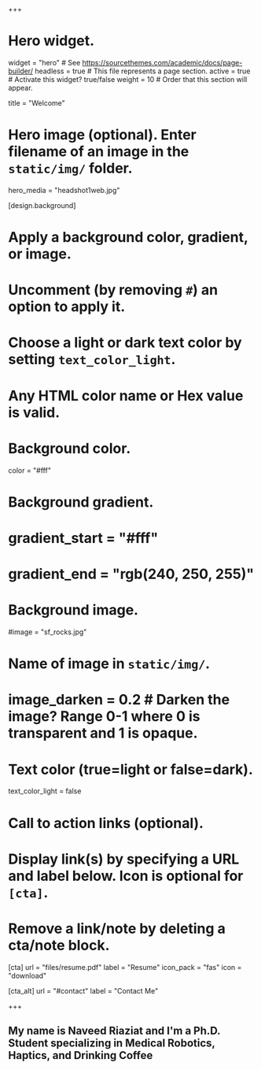 +++
# Hero widget.
widget = "hero"  # See https://sourcethemes.com/academic/docs/page-builder/
headless = true  # This file represents a page section.
active = true  # Activate this widget? true/false
weight = 10  # Order that this section will appear.

title = "Welcome"

# Hero image (optional). Enter filename of an image in the `static/img/` folder.
hero_media = "headshot1web.jpg"

[design.background]
  # Apply a background color, gradient, or image.
  #   Uncomment (by removing `#`) an option to apply it.
  #   Choose a light or dark text color by setting `text_color_light`.
  #   Any HTML color name or Hex value is valid.

  # Background color.
  color = "#fff"

  # Background gradient.
  # gradient_start = "#fff"
  # gradient_end = "rgb(240, 250, 255)"

  # Background image.
  #image = "sf_rocks.jpg"  
  # Name of image in `static/img/`.
  # image_darken = 0.2  # Darken the image? Range 0-1 where 0 is transparent and 1 is opaque.

  # Text color (true=light or false=dark).
  text_color_light = false

# Call to action links (optional).
#   Display link(s) by specifying a URL and label below. Icon is optional for `[cta]`.
#   Remove a link/note by deleting a cta/note block.

[cta]
  url = "files/resume.pdf"
  label = "Resume"
  icon_pack = "fas"
  icon = "download"
  
[cta_alt]
  url = "#contact"
  label = "Contact Me"

+++
## My name is **Naveed Riaziat** and I'm a **Ph.D. Student** specializing in **Medical Robotics, Haptics, and Drinking Coffee**

